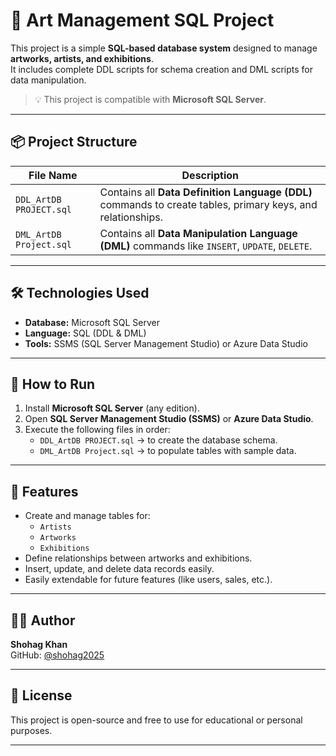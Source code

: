 # 🎨 Art Management SQL Project

This project is a simple **SQL-based database system** designed to manage **artworks, artists, and exhibitions**.  
It includes complete DDL scripts for schema creation and DML scripts for data manipulation.

> 💡 This project is compatible with **Microsoft SQL Server**.

---

## 📦 Project Structure

| File Name                    | Description                          |
|-----------------------------|--------------------------------------|
| `DDL_ArtDB PROJECT.sql`     | Contains all **Data Definition Language (DDL)** commands to create tables, primary keys, and relationships. |
| `DML_ArtDB Project.sql`     | Contains all **Data Manipulation Language (DML)** commands like `INSERT`, `UPDATE`, `DELETE`. |

---

## 🛠️ Technologies Used

- **Database:** Microsoft SQL Server
- **Language:** SQL (DDL & DML)
- **Tools:** SSMS (SQL Server Management Studio) or Azure Data Studio

---

## 🚀 How to Run

1. Install **Microsoft SQL Server** (any edition).
2. Open **SQL Server Management Studio (SSMS)** or **Azure Data Studio**.
3. Execute the following files in order:
   - `DDL_ArtDB PROJECT.sql` → to create the database schema.
   - `DML_ArtDB Project.sql` → to populate tables with sample data.

---

## 📌 Features

- Create and manage tables for:
  - `Artists`
  - `Artworks`
  - `Exhibitions`
- Define relationships between artworks and exhibitions.
- Insert, update, and delete data records easily.
- Easily extendable for future features (like users, sales, etc.).

---

## 👨‍💻 Author

**Shohag Khan**  
GitHub: [@shohag2025](https://github.com/shohag2025)

---

## 📝 License

This project is open-source and free to use for educational or personal purposes.

---
